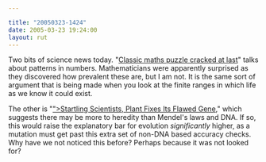 ```yaml
---

title: "20050323-1424"
date: 2005-03-23 19:24:00
layout: rut
---
```


<p> Two bits of science news today.  "<a href="http://www.newscientist.com/article.ns?id=dn7180">Classic
maths puzzle cracked at last</a>" talks about patterns in numbers.
Mathematicians were apparently surprised as they discovered how
prevalent these are, but I am not.  It is the same sort of argument
that is being made when you look at the finite ranges in which life
as we know it could exist.</p>

<p>The other is "<a href="http://www.nytimes.com/2005/03/23/science/23gene.html?ei=<?php echo htmlentities("5088&en=00306bf37c75a71b&ex=1269234000&partner=rssnyt&pagewanted=print&position=");?>">Startling
Scientists, Plant Fixes Its Flawed Gene</a>," which suggests there
may be more to heredity than Mendel's laws and DNA.  If so, this
would raise the explanatory bar for evolution <em>significantly</em>
higher, as a mutation must get past this extra set of non-DNA
based accuracy checks.  Why have we not noticed this before?
Perhaps because it was not looked for?</p>


